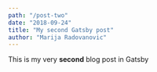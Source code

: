 ```yaml
---
path: "/post-two"
date: "2018-09-24"
title: "My second Gatsby post"
author: "Marija Radovanovic"
---
```


This is my very **second** blog post in Gatsby
